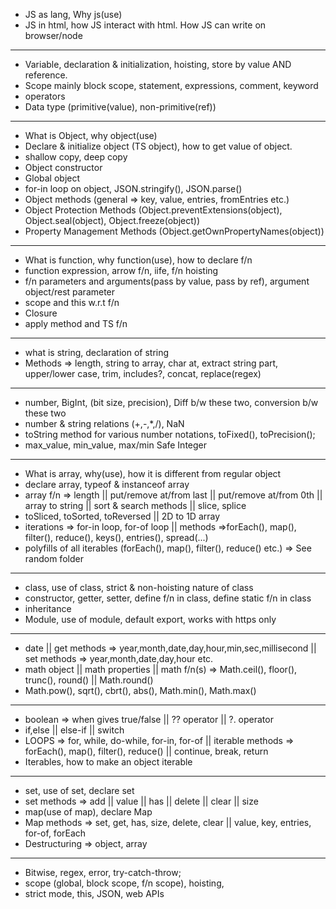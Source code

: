 
- JS as lang, Why js(use)
- JS in html, how JS interact with html. How JS can write on browser/node

-----

- Variable, declaration & initialization, hoisting, store by value AND reference.
- Scope mainly block scope, statement, expressions, comment, keyword
- operators
- Data type (primitive(value), non-primitive(ref))

-----

- What is Object, why object(use)
- Declare & initialize object (TS object), how to get value of object.
- shallow copy, deep copy
- Object constructor
- Global object
- for-in loop on object, JSON.stringify(), JSON.parse()
- Object methods (general => key, value, entries, fromEntries etc.)
- Object Protection Methods (Object.preventExtensions(object), Object.seal(object), Object.freeze(object))
- Property Management Methods (Object.getOwnPropertyNames(object))


-----

- What is function, why function(use), how to declare f/n
- function expression, arrow f/n, iife, f/n hoisting 
- f/n parameters and arguments(pass by value, pass by ref), argument object/rest parameter
- scope and this w.r.t f/n
- Closure
- apply method and TS f/n

-----

- what is string, declaration of string
- Methods => length, string to array, char at, extract string part, upper/lower case, trim, includes?, concat, replace(regex)

-----

- number, BigInt, (bit size, precision), Diff b/w these two, conversion b/w these two
- number & string relations (+,-,*,/), NaN
- toString method for various number notations, toFixed(), toPrecision();
- max_value, min_value, max/min Safe Integer

-----

- What is array, why(use), how it is different from regular object
- declare array, typeof & instanceof array
- array f/n => length || put/remove at/from last || put/remove at/from 0th || array to string || sort & search methods || slice, splice
- toSliced, toSorted, toReversed || 2D to 1D array
- iterations => for-in loop, for-of loop ||  methods =>forEach(), map(), filter(), reduce(), keys(), entries(), spread(...)
- polyfills of all iterables (forEach(), map(), filter(), reduce() etc.) => See random folder

-----

- class, use of class, strict & non-hoisting nature of class
- constructor, getter, setter, define f/n in class, define static f/n in class
- inheritance
- Module, use of module, default export, works with https only

-----

- date || get methods =>  year,month,date,day,hour,min,sec,millisecond || set methods => year,month,date,day,hour etc.
- math object || math properties ||  math f/n(s) => Math.ceil(), floor(), trunc(), round() || Math.round()
- Math.pow(), sqrt(), cbrt(), abs(), Math.min(), Math.max()

-----

- boolean => when gives true/false || ?? operator || ?. operator
- if,else || else-if || switch
- LOOPS => for, while, do-while, for-in, for-of || iterable methods =>  forEach(), map(), filter(), reduce() || continue, break, return
- Iterables, how to make an object iterable 

-----

- set, use of set, declare set
- set methods => add || value || has || delete || clear || size
- map(use of map), declare Map
- Map methods => set, get, has, size, delete, clear || value, key, entries, for-of, forEach
- Destructuring => object, array

-----

- Bitwise, regex, error, try-catch-throw;
- scope (global, block scope, f/n scope), hoisting,
- strict mode, this, JSON, web APIs
